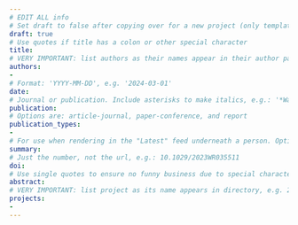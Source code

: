 ```yaml
---
# EDIT ALL info
# Set draft to false after copying over for a new project (only template/blank remains draft)
draft: true
# Use quotes if title has a colon or other special character
title: 
# VERY IMPORTANT: list authors as their names appear in their author page, e.g.: G. Aaron Alexander, Carolyn B. Voter
authors:
- 
# Format: 'YYYY-MM-DD', e.g. '2024-03-01'
date: 
# Journal or publication. Include asterisks to make italics, e.g.: '*Water Resources Research*'
publication: 
# Options are: article-journal, paper-conference, and report
publication_types:
- 
# For use when rendering in the "Latest" feed underneath a person. Options are "Journal Article", "Conference Paper" or "Report"
summary: 
# Just the number, not the url, e.g.: 10.1029/2023WR035511
doi: 
# Use single quotes to ensure no funny business due to special characters
abstract:
# VERY IMPORTANT: list project as its name appears in directory, e.g. 2019_CSLS (YYYY_ShortName)
projects:
-
---
```

